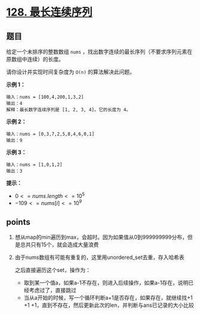 # [128. 最长连续序列](https://leetcode.cn/problems/longest-consecutive-sequence/)



## 题目

给定一个未排序的整数数组 `nums` ，找出数字连续的最长序列（不要求序列元素在原数组中连续）的长度。

请你设计并实现时间复杂度为 `O(n)` 的算法解决此问题。

 

**示例 1：**

```
输入：nums = [100,4,200,1,3,2]
输出：4
解释：最长数字连续序列是 [1, 2, 3, 4]。它的长度为 4。
```

**示例 2：**

```
输入：nums = [0,3,7,2,5,8,4,6,0,1]
输出：9
```

**示例 3：**

```
输入：nums = [1,0,1,2]
输出：3
```

 

**提示：**

- $0 <= nums.length <= 10^5$
- $-109 <= nums[i] <= 10^9$



## points

1. 想从map的min遍历到max，会超时。因为如果值从0到999999999分布，但是总共只有15个，就会造成大量浪费

2. 由于nums数组有可能有重复的，这里用unordered_set去重，存入哈希表

   之后直接遍历这个set，操作为：

   - 取到某一个值a，如果a-1不存在，则进入后续操作，如果a-1存在，说明已经考虑过了，直接跳过
   - 当从a开始的时候，写一个循环判断a+1是否存在，如果存在，就继续找+1 +1 +1，直到不存在，然后更新此次的len，并判断与ans已记录的大小比较